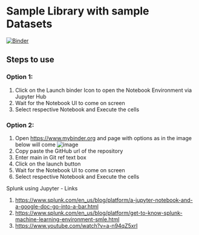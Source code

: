 # Sample Library with sample Datasets
[![Binder](https://mybinder.org/badge_logo.svg)](https://mybinder.org/v2/gh/achauhan2022/samplelibrary/main)

## Steps to use

### Option 1: 
1. Click on the Launch binder Icon to open the Notebook Environment via Jupyter Hub 
2. Wait for the Notebook UI to come on screen
3. Select respective Notebook and Execute the cells  

### Option 2: 
1. Open https://www.mybinder.org and page with options as in the image below will come
![image](https://user-images.githubusercontent.com/111838404/186414915-c9078e84-a69f-4847-986a-e2e6c4bf3f31.png)
2. Copy paste the GitHub url of the repository
3. Enter main in Git ref text box 
4. Click on the launch button
5. Wait for the Notebook UI to come on screen
6. Select respective Notebook and Execute the cells  



Splunk using Jupyter - Links
1. https://www.splunk.com/en_us/blog/platform/a-jupyter-notebook-and-a-google-doc-go-into-a-bar.html
2. https://www.splunk.com/en_us/blog/platform/get-to-know-splunk-machine-learning-environment-smle.html
3. https://www.youtube.com/watch?v=a-n94qZ5xrI
